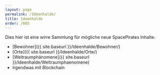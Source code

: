 ```yaml
---
layout: page
permalink: /Ideenhalde/
title: Ideenhalde
order: /005
---
```




Dies hier ist eine wirre Sammlung für mögliche neue SpacePirates Inhalte.

- [Bewohner]({{ site.baseurl }}/Ideenhalde/Bewohner/)
- [Orte]({{ site.baseurl }}/Ideenhalde/Orte/)
- [Weltraumphänomene]({{ site.baseurl }}/Ideenhalde/Weltraumphaenomene)
- Irgendwas mit Blockchain
